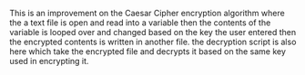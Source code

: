 This is an improvement on the Caesar Cipher encryption algorithm where the a text file is open and read into a variable then the contents of the variable is looped over and changed based on the key the user entered
then the encrypted contents is written in another file. the decryption script is also here which take the encrypted file and decrypts it based on the same key used in encrypting it.
